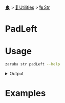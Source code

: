 <!--startTocHeader-->
[🏠](../../README.md) > [🔧 Utilities](../README.md) > [🔠 Str](README.md)
# PadLeft
<!--endTocHeader-->

# Usage

<!--startCode-->
```bash
zaruba str padLeft --help
```
 
<details>
<summary>Output</summary>
 
```````
fill from left

Usage:
  zaruba str padLeft <string> <length> [char] [flags]

Flags:
  -h, --help   help for padLeft
```````
</details>
<!--endCode-->

# Examples


<!--startTocSubTopic-->
<!--endTocSubTopic-->